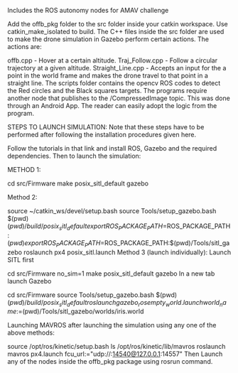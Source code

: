 Includes the ROS autonomy nodes for AMAV challenge

Add the offb_pkg folder to the src folder inside your catkin workspace. Use catkin_make_isolated to build. The C++ files inside the src folder are used to make the drone simulation in Gazebo perform certain actions. The actions are:

offb.cpp - Hover at a certain altitude.
Traj_Follow.cpp - Follow a circular trajectory at a given altitude.
Straight_Line.cpp - Accepts an input for the a point in the world frame and makes the drone travel to that point in a straight line.
The scripts folder contains the opencv ROS codes to detect the Red circles and the Black squares targets. The programs require another node that publishes to the /CompressedImage topic. This was done through an Android App. The reader can easily adopt the logic from the program.

STEPS TO LAUNCH SIMULATION: Note that these steps have to be performed after following the installation procedures given here.

Follow the tutorials in that link and install ROS, Gazebo and the required dependencies. Then to launch the simulation:

METHOD 1:

cd src/Firmware
make posix_sitl_default gazebo

Method 2:

source ~/catkin_ws/devel/setup.bash
source Tools/setup_gazebo.bash $(pwd) $(pwd)/build/posix_sitl_default
export ROS_PACKAGE_PATH=$ROS_PACKAGE_PATH:$(pwd)
export ROS_PACKAGE_PATH=$ROS_PACKAGE_PATH:$(pwd)/Tools/sitl_gazebo
roslaunch px4 posix_sitl.launch
Method 3 (launch individually): Launch SITL first

cd src/Firmware
no_sim=1 make posix_sitl_default gazebo
In a new tab launch Gazebo

cd src/Firmware
source Tools/setup_gazebo.bash $(pwd) $(pwd)/build/posix_sitl_default
roslaunch gazebo_ros empty_world.launch world_name:=$(pwd)/Tools/sitl_gazebo/worlds/iris.world

Launching MAVROS after launching the simulation using any one of the above methods:

source /opt/ros/kinetic/setup.bash
ls /opt/ros/kinetic/lib/mavros
roslaunch mavros px4.launch fcu_url:="udp://:14540@127.0.0.1:14557"
Then Launch any of the nodes inside the offb_pkg package using rosrun command.
